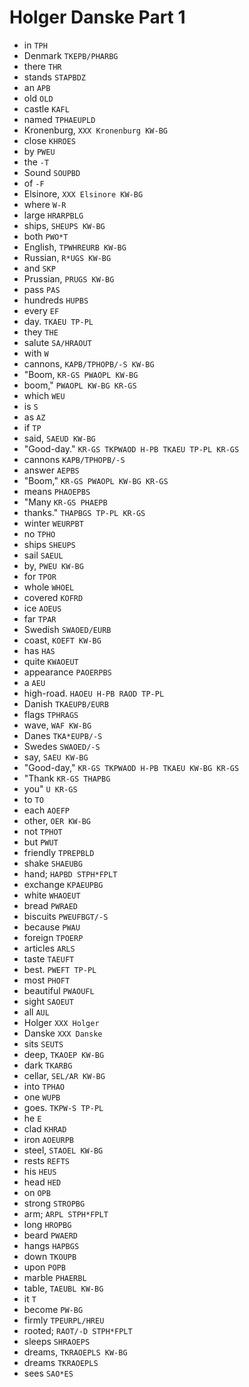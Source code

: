 # Holger Danske Part 1

* in `TPH`
* Denmark `TKEPB/PHARBG`
* there `THR`
* stands `STAPBDZ`
* an `APB`
* old `OLD`
* castle `KAFL`
* named `TPHAEUPLD`
* Kronenburg, `XXX Kronenburg KW-BG`
* close `KHROES`
* by `PWEU`
* the `-T`
* Sound `SOUPBD`
* of `-F`
* Elsinore, `XXX Elsinore KW-BG`
* where `W-R`
* large `HRARPBLG`
* ships, `SHEUPS KW-BG`
* both `PWO*T`
* English, `TPWHREURB KW-BG`
* Russian, `R*UGS KW-BG`
* and `SKP`
* Prussian, `PRUGS KW-BG`
* pass `PAS`
* hundreds `HUPBS`
* every `EF`
* day. `TKAEU TP-PL`
* they `THE`
* salute `SA/HRAOUT`
* with `W`
* cannons, `KAPB/TPHOPB/-S KW-BG`
* "Boom, `KR-GS PWAOPL KW-BG`
* boom," `PWAOPL KW-BG KR-GS`
* which `WEU`
* is `S`
* as `AZ`
* if `TP`
* said, `SAEUD KW-BG`
* "Good-day." `KR-GS TKPWAOD H-PB TKAEU TP-PL KR-GS`
* cannons `KAPB/TPHOPB/-S`
* answer `AEPBS`
* "Boom," `KR-GS PWAOPL KW-BG KR-GS`
* means `PHAOEPBS`
* "Many `KR-GS PHAEPB`
* thanks." `THAPBGS TP-PL KR-GS`
* winter `WEURPBT`
* no `TPHO`
* ships `SHEUPS`
* sail `SAEUL`
* by, `PWEU KW-BG`
* for `TPOR`
* whole `WHOEL`
* covered `KOFRD`
* ice `AOEUS`
* far `TPAR`
* Swedish `SWAOED/EURB`
* coast, `KOEFT KW-BG`
* has `HAS`
* quite `KWAOEUT`
* appearance `PAOERPBS`
* a `AEU`
* high-road. `HAOEU H-PB RAOD TP-PL`
* Danish `TKAEUPB/EURB`
* flags `TPHRAGS`
* wave, `WAF KW-BG`
* Danes `TKA*EUPB/-S`
* Swedes `SWAOED/-S`
* say, `SAEU KW-BG`
* "Good-day," `KR-GS TKPWAOD H-PB TKAEU KW-BG KR-GS`
* "Thank `KR-GS THAPBG`
* you" `U KR-GS`
* to `TO`
* each `AOEFP`
* other, `OER KW-BG`
* not `TPHOT`
* but `PWUT`
* friendly `TPREPBLD`
* shake `SHAEUBG`
* hand; `HAPBD STPH*FPLT`
* exchange `KPAEUPBG`
* white `WHAOEUT`
* bread `PWRAED`
* biscuits `PWEUFBGT/-S`
* because `PWAU`
* foreign `TPOERP`
* articles `ARLS`
* taste `TAEUFT`
* best. `PWEFT TP-PL`
* most `PHOFT`
* beautiful `PWAOUFL`
* sight `SAOEUT`
* all `AUL`
* Holger `XXX Holger`
* Danske `XXX Danske`
* sits `SEUTS`
* deep, `TKAOEP KW-BG`
* dark `TKARBG`
* cellar, `SEL/AR KW-BG`
* into `TPHAO`
* one `WUPB`
* goes. `TKPW-S TP-PL`
* he `E`
* clad `KHRAD`
* iron `AOEURPB`
* steel, `STAOEL KW-BG`
* rests `REFTS`
* his `HEUS`
* head `HED`
* on `OPB`
* strong `STROPBG`
* arm; `ARPL STPH*FPLT`
* long `HROPBG`
* beard `PWAERD`
* hangs `HAPBGS`
* down `TKOUPB`
* upon `POPB`
* marble `PHAERBL`
* table, `TAEUBL KW-BG`
* it `T`
* become `PW-BG`
* firmly `TPEURPL/HREU`
* rooted; `RAOT/-D STPH*FPLT`
* sleeps `SHRAOEPS`
* dreams, `TKRAOEPLS KW-BG`
* dreams `TKRAOEPLS`
* sees `SAO*ES`
